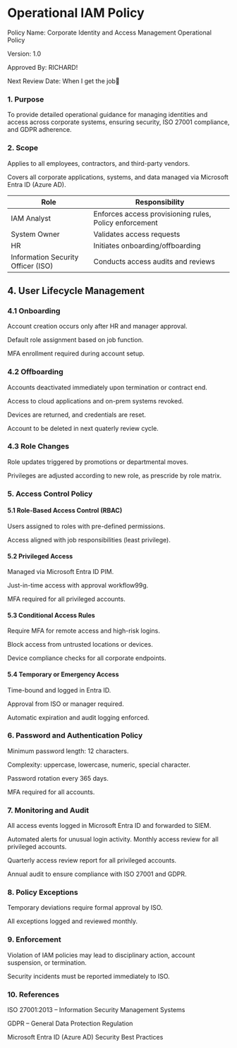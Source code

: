 # Operational IAM Policy

Policy Name: Corporate Identity and Access Management Operational Policy

Version: 1.0

Approved By: RICHARD!

Next Review Date: When I get the job🤞

### 1. Purpose

To provide detailed operational guidance for managing identities and access across corporate systems, ensuring security, ISO 27001 compliance, and GDPR adherence.

### 2. Scope

Applies to all employees, contractors, and third-party vendors.

Covers all corporate applications, systems, and data managed via Microsoft Entra ID (Azure AD).

| Role            | Responsibility                       |
|-----------------|----------------------------------------|
| IAM Analyst     | Enforces access provisioning rules, Policy enforcement|
| System Owner    | Validates access requests             |
| HR              | Initiates onboarding/offboarding      |
| Information Security Officer (ISO) | Conducts access audits and reviews|
	
## 4. User Lifecycle Management

### 4.1 Onboarding

Account creation occurs only after HR and manager approval.

Default role assignment based on job function.

MFA enrollment required during account setup.

### 4.2 Offboarding

Accounts deactivated immediately upon termination or contract end.

Access to cloud applications and on-prem systems revoked.

Devices are returned, and credentials are reset.

Account to be deleted in next quaterly review cycle.
### 4.3 Role Changes

Role updates triggered by promotions or departmental moves.

Privileges are adjusted according to new role, as prescride by role matrix.

### 5. Access Control Policy

#### 5.1 Role-Based Access Control (RBAC)

Users assigned to roles with pre-defined permissions.

Access aligned with job responsibilities (least privilege).

#### 5.2 Privileged Access

Managed via Microsoft Entra ID PIM.

Just-in-time access with approval workflow99g.

MFA required for all privileged accounts.

#### 5.3 Conditional Access Rules

Require MFA for remote access and high-risk logins.

Block access from untrusted locations or devices.

Device compliance checks for all corporate endpoints.

#### 5.4 Temporary or Emergency Access

Time-bound and logged in Entra ID.

Approval from ISO or manager required.

Automatic expiration and audit logging enforced.

### 6. Password and Authentication Policy

Minimum password length: 12 characters.

Complexity: uppercase, lowercase, numeric, special character.

Password rotation every 365 days.

MFA required for all accounts.



### 7. Monitoring and Audit

All access events logged in Microsoft Entra ID and forwarded to SIEM.

Automated alerts for unusual login activity.
Monthly access review for all privileged accounts.

Quarterly access review report for all privileged accounts.

Annual audit to ensure compliance with ISO 27001 and GDPR.

### 8. Policy Exceptions

Temporary deviations require formal approval by ISO.

All exceptions logged and reviewed monthly.

### 9. Enforcement

Violation of IAM policies may lead to disciplinary action, account suspension, or termination.

Security incidents must be reported immediately to ISO.

### 10. References

ISO 27001:2013 – Information Security Management Systems

GDPR – General Data Protection Regulation

Microsoft Entra ID (Azure AD) Security Best Practices
